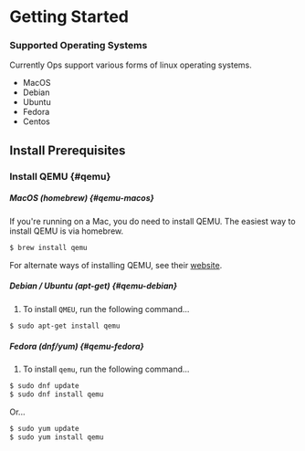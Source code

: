 Getting Started
===============

### Supported Operating Systems

Currently Ops support various forms of linux operating systems.
 * MacOS
 * Debian
 * Ubuntu
 * Fedora
 * Centos

## Install Prerequisites

### Install QEMU {#qemu}

##### MacOS (homebrew) {#qemu-macos}
If you're running on a Mac, you do need to install QEMU. The easiest way to
install QEMU is via homebrew.

```sh
$ brew install qemu
```

For alternate ways of installing QEMU, see their
[website](https://www.qemu.org/). 

##### Debian / Ubuntu (apt-get) {#qemu-debian}

 1. To install `QMEU`, run the following command...

```sh
$ sudo apt-get install qemu
```

##### Fedora (dnf/yum) {#qemu-fedora}

 1. To install `qemu`, run the following command...

```sh
$ sudo dnf update
$ sudo dnf install qemu
```

Or...

```sh
$ sudo yum update
$ sudo yum install qemu
```
